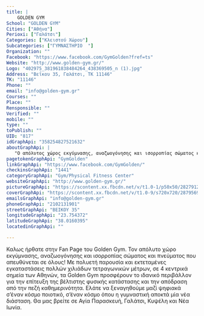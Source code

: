 ```yaml
---
title: |
    GOLDEN GYM
School: "GOLDEN GYM"
Cities: ["Αθήνα"]
Perioxi: ["Γαλάτσι"]
Categories: ["Κλειστού Χώρου"]
Subcategories: ["ΓΥΜΝΑΣΤΗΡΙΟ  "]
Organization: ""
Facebook: "https://www.facebook.com/GymGolden?fref=ts"
Website: "http://www.golden-gym.gr/"
Logo: "402975_381961838484264_438369505_n (1).jpg"
Address: "Βεΐκου 35, Γαλάτσι, ΤΚ 11146"
TK: "11146"
Phone: ""
email: "info@golden-gym.gr"
Courses: ""
Place: ""
Rensponsible: ""
Verified: ""
mobile: ""
type: ""
toPublish: ""
UID: "817"
idGraphApi: "358254827521632"
aboutGraphApi: | 
   "O απόλυτος χώρος εκγύμνασης, αναζωογόνησης και ισορροπίας σώματος και πνεύματος"
pagetokenGraphApi: "GymGolden"
linkGraphApi: "https://www.facebook.com/GymGolden/"
checkinsGraphApi: "1441"
categoryGraphApi: "Gym/Physical Fitness Center"
websiteGraphApi: "http://www.golden-gym.gr/"
pictureGraphApi: "https://scontent.xx.fbcdn.net/v/t1.0-1/p50x50/28279127_2258204490859980_3827932760162074712_n.jpg?oh=be1a179e3c6189dd0bfe2a8e8554f3cf&amp;oe=5B0BBA56"
coverGraphApi: "https://scontent.xx.fbcdn.net/v/t1.0-9/s720x720/28795698_2271519472861815_6220349019663630336_n.jpg?oh=11962a0a9e095a3eabe6a7dfd0ad47df&amp;oe=5B056CF7"
emailsGraphApi: "info@golden-gym.gr"
phoneGraphApi: "2102131901"
streetGraphApi: "ΒΕΙΚΟΥ 35"
longitudeGraphApi: "23.754372"
latitudeGraphApi: "38.0160395"
locatedinGraphApi: ""

---
```


Καλως ήρθατε στην Fan Page του Golden Gym. Τον απόλυτο χώρο εκγύμνασης, αναζωογόνησης και ισορροπίας σώματος και πνεύματος που απευθύνεται σε όλους! Με πολυετή παρουσία και εκτεταμένες εγκαταστάσεις πολλών χιλιάδων τετραγωνικών μέτρων, σε 4 κεντρικά σημεία των Αθηνών, τα Golden Gym προσφέρουν το ιδανικό περιβάλλον για την επίτευξη της βέλτιστης φυσικής κατάστασης και την απόδραση από την πεζή καθημερινότητα. Ελάτε να ξεναγηθούμε μαζί ψηφιακά σ’έναν κόσμο ποιοτικό, σ’έναν κόσμο όπου η γυμναστική αποκτά μία νέα διάσταση. Θα μας βρείτε σε Αγία Παρασκευή, Γαλάτσι, Κυψέλη και Νέα Ιωνία.

